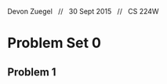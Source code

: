Devon Zuegel &nbsp; // &nbsp; 30 Sept 2015 &nbsp; // &nbsp; CS 224W

# Problem Set 0 #

## Problem 1 ##
